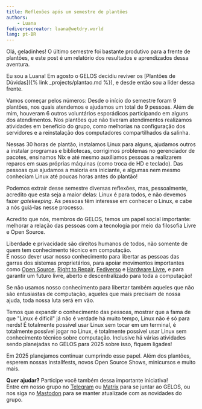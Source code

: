 ```yaml
---
title: Reflexões após um semestre de plantões
authors:
    - Luana
fediversecreator: luana@wetdry.world
lang: pt-BR
---
```


Olá, geladinhes! O último semestre foi bastante produtivo para a frente de plantões, e este post é um relatório dos resultados e aprendizados dessa aventura.

Eu sou a Luana! Em agosto o GELOS decidiu reviver os [Plantões de Dúvidas]({% link _projects/plantao.md %}), e desde então sou a líder dessa frente.

Vamos começar pelos números: Desde o início do semestre foram 9 plantões, nos quais atendemos e ajudamos um total de 9 pessoas. Além de mim, houveram 6 outros voluntários esporádicos participando em alguns dos atendimentos. Nos plantões que não tiveram atendimentos realizamos atividades em benefício do grupo, como melhorias na configuração dos servidores e a reinstalação dos computadores compartilhados da salinha.

Nessas 30 horas de plantão, instalamos Linux para alguns, ajudamos outros a instalar programas e bibliotecas, corrigimos problemas no gerenciador de pacotes, ensinamos Nix e até mesmo auxiliamos pessoas a realizarem reparos em suas próprias máquinas (como troca de HD e teclado). Das pessoas que ajudamos a maioria era iniciante, e algumas nem mesmo conheciam Linux até poucas horas antes do plantão!

Podemos extrair desse semestre diversas reflexões, mas, pessoalmente, acredito que esta seja a maior delas: Linux é para todos, e não devemos fazer *gatekeeping*. As pessoas têm interesse em conhecer o Linux, e cabe a nós guiá-las nesse processo.

Acredito que nós, membros do GELOS, temos um papel social importante: melhorar a relação das pessoas com a tecnologia por meio da filosofia Livre e Open Source.

Liberdade e privacidade são direitos humanos de todos, não somente de quem tem conhecimento técnico em computação.  
É nosso dever usar nosso conhecimento para libertar as pessoas das garras dos sistemas proprietários, para apoiar movimentos importantes como [Open Source](https://pt.wikipedia.org/wiki/Software_livre_e_de_c%C3%B3digo_aberto), [Right to Repair](https://pt.ifixit.com/Right-to-Repair), [Fediverso](https://gelos.club/fedi) e [Hardware Livre](https://pt.wikipedia.org/wiki/Hardware_livre), e para garantir um futuro livre, aberto e descentralizado para toda a computação!

Se não usamos nosso conhecimento para libertar também aqueles que não são entusiastas de computação, aqueles que mais precisam de nossa ajuda, toda nossa luta será em vão.

Temos que expandir o conhecimento das pessoas, mostrar que a fama de que "Linux é difícil" já não é verdade há muito tempo, Linux não é só para nerds! É totalmente possível usar Linux sem tocar em um terminal, é totalmente possível jogar no Linux, é totalmente possível usar Linux sem conhecimento técnico sobre computação. Inclusive há várias atividades sendo planejadas no GELOS para 2025 sobre isso, fiquem ligades!

Em 2025 planejamos continuar cumprindo esse papel. Além dos plantões, esperem nossas installfests, novos Open Source Shows, minicursos e muito mais.

**Quer ajudar?** Participe você também dessa importante iniciativa!  
Entre em nosso grupo no [Telegram](https://t.me/gelos_geral) ou [Matrix](https://matrix.to/#/#gelos:matrix.org) para se juntar ao GELOS, ou nos siga no [Mastodon](https://floss.social/@gelos) para se manter atualizade com as novidades do grupo.
